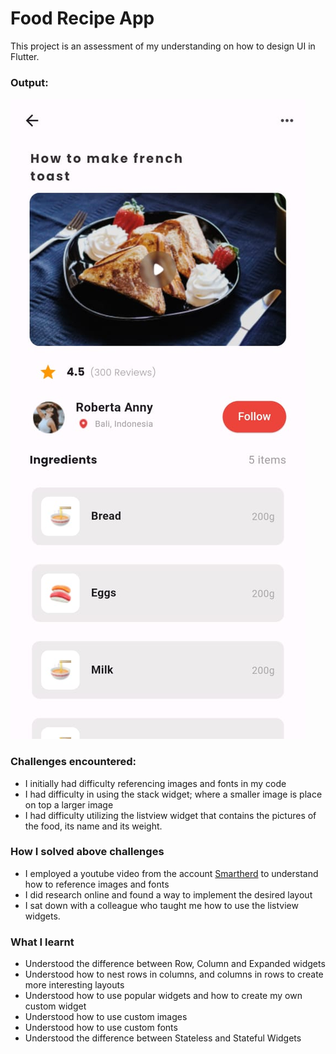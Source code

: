 # Food Recipe App

This project is an assessment of my understanding on how to design UI in Flutter.

### Output:
![alt text](Food-recipe-app-1.png)

### Challenges encountered:
- I initially had difficulty referencing images and fonts in my code
- I had difficulty in using the stack widget; where a smaller image is place on top a larger image
- I had difficulty utilizing the listview widget that contains the pictures of the food, its name and its weight.


### How I solved above challenges
- I employed a youtube video from the account [Smartherd](https://youtube.com/playlist?list=PLlxmoA0rQ-Lw6tAs2fGFuXGP13-dWdKsB&si=YzFifDDt4AAxP5Hw) to understand how to reference images and fonts
- I did research online and found a way to implement the desired layout
- I sat down with a colleague who taught me how to use the listview widgets.


### What I learnt
- Understood the difference between Row, Column and Expanded widgets
- Understood how to nest rows in columns, and columns in rows to create more interesting layouts
- Understood how to use popular widgets and how to create my own custom widget
- Understood how to use custom images
- Understood how to use custom fonts
- Understood the difference between Stateless and Stateful Widgets

